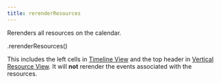 ```yaml
---
title: rerenderResources
---
```


Rerenders all resources on the calendar.

<div class='spec' markdown='1'>
.rerenderResources()
</div>

This includes the left cells in [Timeline View](timeline-view) and the top header in [Vertical Resource View](vertical-resource-view). It will **not** rerender the events associated with the resources.
